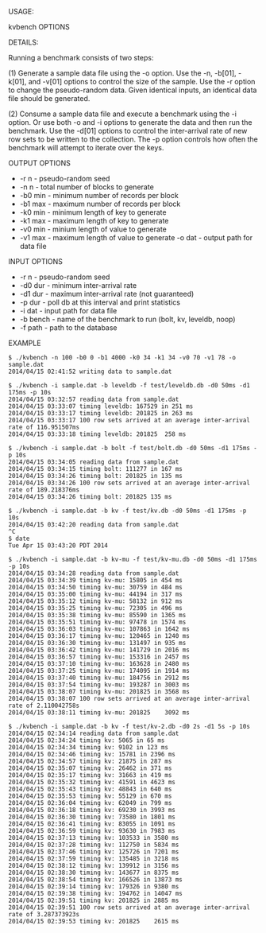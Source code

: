 USAGE:

kvbench OPTIONS

DETAILS:

Running a benchmark consists of two steps:

(1) Generate a sample data file using the -o option.
    Use the -n, -b[01], -k[01], and -v[01] options to control the
    size of the sample.  Use the -r <seed> option to change the
    pseudo-random data.  Given identical inputs, an identical data
    file should be generated.

(2) Consume a sample data file and execute a benchmark using the
    -i option.  Or use both -o and -i options to generate the data
    and then run the benchmark.  Use the -d[01] options to control
    the inter-arrival rate of new row sets to be written to the
    collection.  The -p option controls how often the benchmark
    will attempt to iterate over the keys.

OUTPUT OPTIONS

- -r n - pseudo-random seed
- -n n - total number of blocks to generate
- -b0 min - minimum number of records per block
- -b1 max - maximum number of records per block
- -k0 min - minimum length of key to generate
- -k1 max - maximum length of key to generate
- -v0 min - minium length of value to generate
- -v1 max - maximum length of value to generate
-o dat - output path for data file

INPUT OPTIONS

- -r n    - pseudo-random seed
- -d0 dur - minimum inter-arrival rate
- -d1 dur - maximum inter-arrival rate (not guaranteed)
- -p dur  - poll db at this interval and print statistics
- -i dat   - input path for data file
- -b bench - name of the benchmark to run (bolt, kv, leveldb, noop)
- -f path  - path to the database

EXAMPLE

````
$ ./kvbench -n 100 -b0 0 -b1 4000 -k0 34 -k1 34 -v0 70 -v1 78 -o sample.dat
2014/04/15 02:41:52 writing data to sample.dat

$ ./kvbench -i sample.dat -b leveldb -f test/leveldb.db -d0 50ms -d1 175ms -p 10s
2014/04/15 03:32:57 reading data from sample.dat
2014/04/15 03:33:07 timing leveldb: 167529 in 251 ms
2014/04/15 03:33:17 timing leveldb: 201825 in 263 ms
2014/04/15 03:33:17 100 row sets arrived at an average inter-arrival rate of 116.951507ms
2014/04/15 03:33:18 timing leveldb: 201825	258 ms

$ ./kvbench -i sample.dat -b bolt -f test/bolt.db -d0 50ms -d1 175ms -p 10s
2014/04/15 03:34:05 reading data from sample.dat
2014/04/15 03:34:15 timing bolt: 111277 in 167 ms
2014/04/15 03:34:26 timing bolt: 201825 in 135 ms
2014/04/15 03:34:26 100 row sets arrived at an average inter-arrival rate of 189.218376ms
2014/04/15 03:34:26 timing bolt: 201825	135 ms

$ ./kvbench -i sample.dat -b kv -f test/kv.db -d0 50ms -d1 175ms -p 10s
2014/04/15 03:42:20 reading data from sample.dat
^C
$ date
Tue Apr 15 03:43:20 PDT 2014

$ ./kvbench -i sample.dat -b kv-mu -f test/kv-mu.db -d0 50ms -d1 175ms -p 10s
2014/04/15 03:34:28 reading data from sample.dat
2014/04/15 03:34:39 timing kv-mu: 15805 in 454 ms
2014/04/15 03:34:50 timing kv-mu: 30759 in 484 ms
2014/04/15 03:35:00 timing kv-mu: 44194 in 317 ms
2014/04/15 03:35:12 timing kv-mu: 58132 in 912 ms
2014/04/15 03:35:25 timing kv-mu: 72305 in 496 ms
2014/04/15 03:35:38 timing kv-mu: 85590 in 1365 ms
2014/04/15 03:35:51 timing kv-mu: 97478 in 1574 ms
2014/04/15 03:36:03 timing kv-mu: 107863 in 1642 ms
2014/04/15 03:36:17 timing kv-mu: 120465 in 1240 ms
2014/04/15 03:36:30 timing kv-mu: 131497 in 935 ms
2014/04/15 03:36:42 timing kv-mu: 141729 in 2016 ms
2014/04/15 03:36:57 timing kv-mu: 153316 in 2457 ms
2014/04/15 03:37:10 timing kv-mu: 163628 in 2480 ms
2014/04/15 03:37:25 timing kv-mu: 174095 in 1914 ms
2014/04/15 03:37:40 timing kv-mu: 184756 in 2912 ms
2014/04/15 03:37:54 timing kv-mu: 193287 in 3003 ms
2014/04/15 03:38:07 timing kv-mu: 201825 in 3568 ms
2014/04/15 03:38:07 100 row sets arrived at an average inter-arrival rate of 2.110042758s
2014/04/15 03:38:11 timing kv-mu: 201825	3092 ms

$ ./kvbench -i sample.dat -b kv -f test/kv-2.db -d0 2s -d1 5s -p 10s
2014/04/15 02:34:14 reading data from sample.dat
2014/04/15 02:34:24 timing kv: 5065 in 65 ms
2014/04/15 02:34:34 timing kv: 9102 in 123 ms
2014/04/15 02:34:46 timing kv: 15781 in 2396 ms
2014/04/15 02:34:57 timing kv: 21875 in 287 ms
2014/04/15 02:35:07 timing kv: 26462 in 371 ms
2014/04/15 02:35:17 timing kv: 31663 in 419 ms
2014/04/15 02:35:32 timing kv: 41591 in 4623 ms
2014/04/15 02:35:43 timing kv: 48843 in 640 ms
2014/04/15 02:35:53 timing kv: 55129 in 670 ms
2014/04/15 02:36:04 timing kv: 62049 in 799 ms
2014/04/15 02:36:18 timing kv: 69230 in 3993 ms
2014/04/15 02:36:30 timing kv: 73580 in 1801 ms
2014/04/15 02:36:41 timing kv: 83055 in 1091 ms
2014/04/15 02:36:59 timing kv: 93630 in 7983 ms
2014/04/15 02:37:13 timing kv: 103533 in 3580 ms
2014/04/15 02:37:28 timing kv: 112750 in 5834 ms
2014/04/15 02:37:46 timing kv: 125726 in 7201 ms
2014/04/15 02:37:59 timing kv: 135485 in 3218 ms
2014/04/15 02:38:12 timing kv: 139912 in 3156 ms
2014/04/15 02:38:30 timing kv: 143677 in 8375 ms
2014/04/15 02:38:54 timing kv: 166526 in 13873 ms
2014/04/15 02:39:14 timing kv: 179326 in 9380 ms
2014/04/15 02:39:38 timing kv: 194762 in 14047 ms
2014/04/15 02:39:51 timing kv: 201825 in 2885 ms
2014/04/15 02:39:51 100 row sets arrived at an average inter-arrival rate of 3.287373923s
2014/04/15 02:39:53 timing kv: 201825	 2615 ms
````
